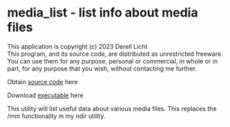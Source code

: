 # media_list - list info about media files
This application is copyright (c) 2023  Derell Licht  
This program, and its source code, are distributed as unrestricted freeware.
You can use them for any purpose, personal or commercial, in whole or in part,
for any purpose that you wish, without contacting me further.

Obtain [source code](https://github.com/DerellLicht/media_list) here

Download [executable](http://derelllicht.com/files/media_list.zip) here

This utility will list useful data about various media files.
This replaces the /mm functionality in my ndir utility.
